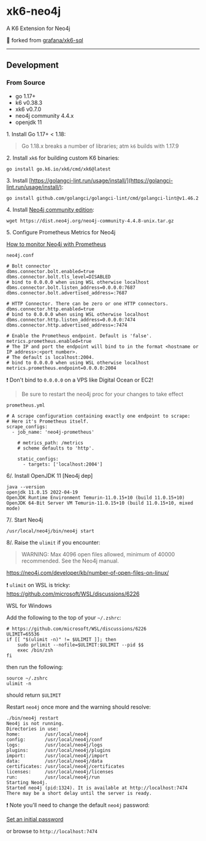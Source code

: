 # xk6-neo4j

A K6 Extension for Neo4j

🍴 forked from [grafana/xk6-sql](https://github.com/grafana/xk6-sql)

---

## Development

### From Source

- go 1.17+
- k6 v0.38.3
- xk6 v0.7.0
- neo4j community 4.4.x
- openjdk 11

1\. Install Go 1.17+ < 1.18:

> Go 1.18.x breaks a number of libraries; atm `k6` builds with 1.17.9

2\. Install `xk6` for building custom K6 binaries:

`go install go.k6.io/xk6/cmd/xk6@latest`

3\. Install [https://golangci-lint.run/usage/install/](https://golangci-lint.run/usage/install/):

`go install github.com/golangci/golangci-lint/cmd/golangci-lint@v1.46.2`

4\. Install [Neo4j community edition](https://neo4j.com/download-center/):

`wget https://dist.neo4j.org/neo4j-community-4.4.8-unix.tar.gz`

5\. Configure Prometheus Metrics for Neo4j

[How to monitor Neo4j with Prometheus](https://neo4j.com/developer/kb/how-to-monitor-neo4j-with-prometheus/)

`neo4j.conf`

```
# Bolt connector
dbms.connector.bolt.enabled=true
dbms.connector.bolt.tls_level=DISABLED
# bind to 0.0.0.0 when using WSL otherwise localhost
dbms.connector.bolt.listen_address=0.0.0.0:7687
dbms.connector.bolt.advertised_address=:7687

# HTTP Connector. There can be zero or one HTTP connectors.
dbms.connector.http.enabled=true
# bind to 0.0.0.0 when using WSL otherwise localhost
dbms.connector.http.listen_address=0.0.0.0:7474
dbms.connector.http.advertised_address=:7474

# Enable the Prometheus endpoint. Default is 'false'.
metrics.prometheus.enabled=true
# The IP and port the endpoint will bind to in the format <hostname or IP address>:<port number>.
# The default is localhost:2004.
# bind to 0.0.0.0 when using WSL otherwise localhost
metrics.prometheus.endpoint=0.0.0.0:2004
```

❗ Don't bind to `0.0.0.0` on a VPS like Digital Ocean or EC2!

> Be sure to restart the neo4j proc for your changes to take effect

`prometheus.yml`

```
# A scrape configuration containing exactly one endpoint to scrape:
# Here it's Prometheus itself.
scrape_configs:
  - job_name: 'neo4j-prometheus'

    # metrics_path: /metrics
    # scheme defaults to 'http'.

    static_configs:
      - targets: ['localhost:2004']
```

6/. Install OpenJDK 11 [Neo4j dep]

```
java --version
openjdk 11.0.15 2022-04-19
OpenJDK Runtime Environment Temurin-11.0.15+10 (build 11.0.15+10)
OpenJDK 64-Bit Server VM Temurin-11.0.15+10 (build 11.0.15+10, mixed mode)
```

7/. Start Neo4j

`/usr/local/neo4j/bin/neo4j start`

8/. Raise the `ulimit` if you encounter: 

> WARNING: Max 4096 open files allowed, minimum of 40000 recommended. See the Neo4j manual.

https://neo4j.com/developer/kb/number-of-open-files-on-linux/

❗ `ulimit` on WSL is tricky: https://github.com/microsoft/WSL/discussions/6226

WSL for Windows

Add the following to the top of your `~/.zshrc`:

```
# https://github.com/microsoft/WSL/discussions/6226
ULIMIT=65536
if [[ "$(ulimit -n)" != $ULIMIT ]]; then
    sudo prlimit --nofile=$ULIMIT:$ULIMIT --pid $$
    exec /bin/zsh
fi
```

then run the following:

```
source ~/.zshrc
ulimit -n
```

should return `$ULIMIT`

Restart `neo4j` once more and the warning should resolve:

```
./bin/neo4j restart
Neo4j is not running.
Directories in use:
home:         /usr/local/neo4j
config:       /usr/local/neo4j/conf
logs:         /usr/local/neo4j/logs
plugins:      /usr/local/neo4j/plugins
import:       /usr/local/neo4j/import
data:         /usr/local/neo4j/data
certificates: /usr/local/neo4j/certificates
licenses:     /usr/local/neo4j/licenses
run:          /usr/local/neo4j/run
Starting Neo4j.
Started neo4j (pid:1324). It is available at http://localhost:7474
There may be a short delay until the server is ready.
```

❗ Note you'll need to change the default `neo4j` password:

[Set an initial password](https://neo4j.com/docs/operations-manual/current/configuration/set-initial-password/)

or browse to `http://localhost:7474`
